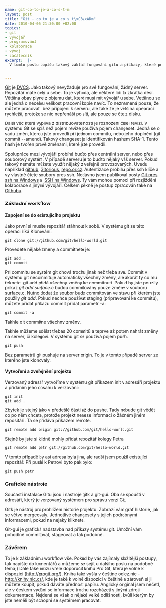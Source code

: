 ```yaml
--- 
name: git-co-to-je-a-co-s-t-m
layout: post
title: "Git - co to je a co s t\xC3\xADm"
date: 2010-04-05 21:30:00 +02:00
topics: 
- git
- vývojář
- programování
- kolaborace
- vývoj
- záčátečník
excerpt:  |-
  V tomto postu popíšu takový základ fungování gitu a příkazy, které použijete při práci nejčastěji.


---
```

[Git](http://git-scm.com) je <a href="http://en.wikipedia.org/wiki/Distributed_version_control_system"><abbr title="Distribuovaný/Decentralizovaný Systém pro Kontrolu Verzí">DVCS</abbr></a>. Jako takový nevyžaduje pro své fungování, žádný server. Repozitář máte celý u sebe. To je výhoda, ale některé lidi to zkrátka děsí. Většina obav plyne z objemu dat, které musí mít vývojář u sebe. Vetšinou se ale jedná o necelou velikost pracovní kopie navíc. To neznamená pouze, že můžete pracovat i bez připojení k serveru, ale také že je většina opearací rychlejší, protože se nic nepřenáši po síti, ale pouze se čte z disku.

Další věc která vyplívá z distribuovatelnosti je rozhození čísel revizí. V systému Git se spíš než pojem revize používá pojem changeset. Jedná se o sadu změn, kterou jste provedli při jednom commitu, nebo jeho doplnění (git commit --amend). Takový changeset je identifikován hashem SHA-1. Tento hash je tvořen právě změnami, které jste provedli.

Spolupráce mezi vývojáři probíhá buďto přes centrální server, nebo přes souborový systém. V případě serveru je to buďto nějaký váš server. Pokud takový nemáte můžete využít nějaký z veřejně provozovaných. Uvedu například <a href="http://github.com/">github</a>, <a href="http://gitorious.org/">Gitorious</a>, <a href="http://repo.or.cz/">repo.or.cz</a>. Autentizace probiha přes ssh klíče a vy vlastně čtete soubory pres ssh. Nedávno jsem publikoval posty <a href="http://www.rooland.cz/system/2010/03/31/git-pres-ssh-na-windows/">Git pres ssh na Windows</a> a  <a href="http://www.rooland.cz/komunikace/2009/12/ssh-na-windows/">SSH na Windows</a>. Ty vám mohou pomoci při rozjíždění kolaborace s jinými vývojáři. Celkem pěkně je postup zpracován také na <a href="http://help.github.com/msysgit-key-setup/">Githubu</a>.

### Základní workflow
#### Zapojení se do existujícího projektu

Jako první si musíte repozitář stáhnout k sobě. V systému git se této operaci říká Klonování:

    git clone git://github.com/git/hello-world.git

Provedete nějaké zmeny a commitnete je:

    git add .
    git commit

Pri commitu se systém git chová trochu jinak než třeba svn. Commit v systému git necommituje automaticky všechny změny, ale akorát ty co mu řeknete. git add přidá všechny změny ke commitnutí. Pokud by jste pouzily prikaz <em>git add surface.c</em> budou commitovány pouze změny v souboru surface.c. Nutno dodat že soubor bude commitován ve stavu při kterém jste použily <em>git add</em>. Pokud nechce používat staging (pripravovani ke commitu), můžete přidat příkazu commit přidat parametr -a:

    git commit -a

Takhle git commitne všechny změny.

Takhle můžeme udělat třebas 20 commitů a teprve až potom nahrát změny na server, či kolegovi. V systému git se používá pojem push.

    git push

Bez parametrů git pushuje na server origin. To je v tomto případě server ze kterého jste klonovaly.

#### Vytvoření a zveřejnění projektu

Verzovaný adresář vytvoříme v systému git příkazem init v adresáři projektu a přidáním jeho obsahu k verzování:

    git init
    git add .

Zbytek je stejný jako v předešlé části až do pushe. Tady nebude git vědět co po něm chcete, protože projekt nenese informaci o žádném jiném repositáři. Ta se přidává přikazem remote.

    git remote add origin git://github.com/git/hello-world.git

Stejně by jste si klidně mohly přidat repozitář kolegy Petra

    git remote add petr git://github.com/git/hello-world.git

V tomto případě by asi adresa byla jiná, ale radši jsem použil existující repozitář. Při pushi k Petrovi byto pak bylo:

    git push petr


### Grafické nástroje

Součástí instalace Gitu jsou i nástroje gitk a git-gui. Oba se spouští v adresáři, který je verzovaný systémem pro správu verzí Git.

Gitk je nástroj pro prohlížení historie projektu. Zobrazí vám graf historie, jak se větve mergeovaly. Jednotlivé changesety s jejich podrobnymi informacemi, pokud na nejaky kliknete.

Git-gui je grafická nadstavba nad příkazy systému git. Umožní vám pohodlně commitovat, stageovat a tak podobně.

### Závěrem

To je k základnímu workflow vše. Pokud by vás zajímaly složitější postupy, tak napište do komentářů a můžeme se sejít u dalšího postu na podobné téma;) Dále také můžu vřele doporučit knihu Pro Git, která je volně k dispozici (<a href="http://progit.org/">http://progit.org/</a>). Kniha také vyšla v češtine od cz.nic - <a href="http://knihy.nic.cz/">http://knihy.nic.cz/</a>, kde je také k volně dispozici v češtině a zároveň si ji můžete koupit, pokud dáváte přednost papíru. Anglický originál jsem nečetl, ale v českém vydání se informace trochu rozcházejí s jinými zdroji dokumentace. Nejdená se však o nějaké velké odlišnosti, kvůli kterým by jste neměli být schopni se systémem pracovat.
